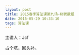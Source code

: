 ```yaml
---
layout: post
title: 2015春季算法课第九场-树状数组
date: 2015-05-29 10:33:10
tags: 算法课
---
```


主讲人：Jcf

占个坑，回头补。